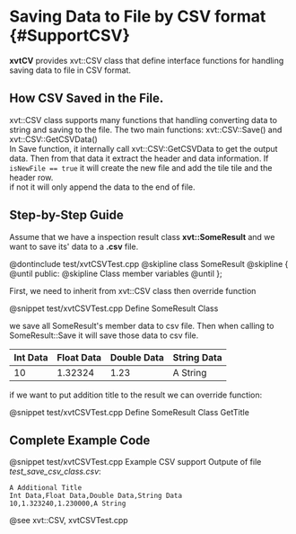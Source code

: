 # Saving Data to File by CSV format {#SupportCSV}
**xvtCV** provides xvt::CSV class that define 
interface functions for handling saving data to file in CSV format.

## How CSV Saved in the File.
xvt::CSV class supports many functions that handling converting data to string and saving to the file.
The two main functions: xvt::CSV::Save() and xvt::CSV::GetCSVData()  
In Save function, it internally call xvt::CSV::GetCSVData to get the output data. Then from 
that data it extract the header and data information.
If `isNewFile == true` it will create the new file and add the tile tile and the header row.  
if not it will only append the data to the end of file.

## Step-by-Step Guide
Assume that we have a inspection result class **xvt::SomeResult** and we want to save
its' data to a **.csv** file.  

@dontinclude test/xvtCSVTest.cpp
@skipline class SomeResult
@skipline {
@until public:
@skipline Class member variables
@until };

First, we need to inherit from xvt::CSV class then override function  

@snippet test/xvtCSVTest.cpp Define SomeResult Class

we save all SomeResult's member data to csv file.
Then when calling to SomeResult::Save it will save those data to csv file.  

|Int Data|Float Data|Double Data|String Data|
|--------|----------|-----------|-----------|
|      10|   1.32324|       1.23|   A String|

if we want to put addition title to the result we can override function:  

@snippet test/xvtCSVTest.cpp Define SomeResult Class GetTitle

## Complete Example Code

@snippet test/xvtCSVTest.cpp Example CSV support
Outpute of file *test_save_csv_class.csv*:  
```cplusplus
A Additional Title
Int Data,Float Data,Double Data,String Data
10,1.323240,1.230000,A String
```

@see  xvt::CSV, xvtCSVTest.cpp